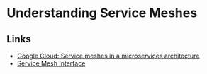 # Understanding Service Meshes

## Links
- [Google Cloud: Service meshes in a microservices architecture](https://cloud.google.com/architecture/service-meshes-in-microservices-architecture)
- [Service Mesh Interface](https://smi-spec.io/)
